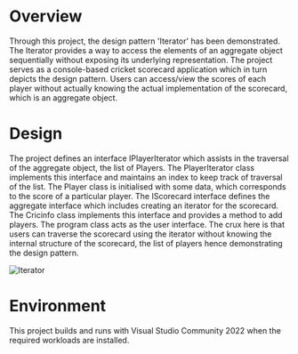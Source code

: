 # Overview
Through this project, the design pattern 'Iterator' has been demonstrated. The Iterator provides a way to access the elements of an aggregate object sequentially without exposing its underlying representation. The project serves as a console-based cricket scorecard application which in turn depicts the design pattern. Users can access/view the scores of each player without actually knowing the actual implementation of the scorecard, which is an aggregate object.  
# Design
The project defines an interface IPlayerIterator which assists in the traversal of the aggregate object, the list of Players. The PlayerIterator class implements this interface and maintains an index to keep track of traversal of the list. The Player class is initialised with some data, which corresponds to the score of a particular player. The IScorecard interface defines the aggregate interface which includes creating an iterator for the scorecard. The Cricinfo class implements this interface and provides a method to add players. The program class acts as the user interface. The crux here is that users can traverse the scorecard using the iterator without knowing the internal structure of the scorecard, the list of players hence demonstrating the design pattern.

![Iterator](https://github.com/Arun987654/IteratorDemo/assets/101346220/9741ab3a-8529-4ac4-9a4f-23d39f3c47b9)

# Environment
This project builds and runs with Visual Studio Community 2022 when the required workloads are installed.
